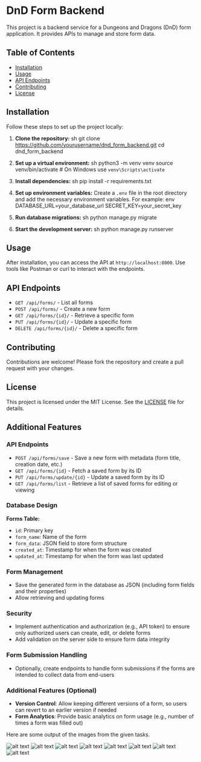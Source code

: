 # DnD Form Backend

This project is a backend service for a Dungeons and Dragons (DnD) form application. It provides APIs to manage and store form data.

## Table of Contents
- [Installation](#installation)
- [Usage](#usage)
- [API Endpoints](#api-endpoints)
- [Contributing](#contributing)
- [License](#license)

## Installation

Follow these steps to set up the project locally:

1. **Clone the repository:**
    sh
    git clone https://github.com/yourusername/dnd_form_backend.git
    cd dnd_form_backend
    

2. **Set up a virtual environment:**
    sh
    python3 -m venv venv
    source venv/bin/activate  # On Windows use `venv\Scripts\activate`
    

3. **Install dependencies:**
    sh
    pip install -r requirements.txt
    

4. **Set up environment variables:**
    Create a `.env` file in the root directory and add the necessary environment variables. For example:
    env
    DATABASE_URL=your_database_url
    SECRET_KEY=your_secret_key
    

5. **Run database migrations:**
    sh
    python manage.py migrate
    

6. **Start the development server:**
    sh
    python manage.py runserver
    

## Usage

After installation, you can access the API at `http://localhost:8000`. Use tools like Postman or curl to interact with the endpoints.

## API Endpoints

- `GET /api/forms/` - List all forms
- `POST /api/forms/` - Create a new form
- `GET /api/forms/{id}/` - Retrieve a specific form
- `PUT /api/forms/{id}/` - Update a specific form
- `DELETE /api/forms/{id}/` - Delete a specific form

## Contributing

Contributions are welcome! Please fork the repository and create a pull request with your changes.

## License

This project is licensed under the MIT License. See the [LICENSE](LICENSE) file for details.

## Additional Features

### API Endpoints

- `POST /api/forms/save` - Save a new form with metadata (form title, creation date, etc.)
- `GET /api/forms/{id}` - Fetch a saved form by its ID
- `PUT /api/forms/update/{id}` - Update a saved form by its ID
- `GET /api/forms/list` - Retrieve a list of saved forms for editing or viewing

### Database Design

**Forms Table:**
- `id`: Primary key
- `form_name`: Name of the form
- `form_data`: JSON field to store form structure
- `created_at`: Timestamp for when the form was created
- `updated_at`: Timestamp for when the form was last updated

### Form Management

- Save the generated form in the database as JSON (including form fields and their properties)
- Allow retrieving and updating forms

### Security

- Implement authentication and authorization (e.g., API token) to ensure only authorized users can create, edit, or delete forms
- Add validation on the server side to ensure form data integrity

### Form Submission Handling

- Optionally, create endpoints to handle form submissions if the forms are intended to collect data from end-users

### Additional Features (Optional)

- **Version Control**: Allow keeping different versions of a form, so users can revert to an earlier version if needed
- **Form Analytics**: Provide basic analytics on form usage (e.g., number of times a form was filled out)

Here are some output of the images from the given tasks.

![alt text](<Screenshot 2025-01-08 at 4.18.31 AM.png>)
![alt text](<Screenshot 2025-01-08 at 4.18.00 AM.png>)
![alt text](<Screenshot 2025-01-08 at 4.18.31 AM-1.png>)
![alt text](<Screenshot 2025-01-08 at 4.18.53 AM.png>)
![alt text](<Screenshot 2025-01-08 at 4.19.15 AM.png>)
![alt text](<Screenshot 2025-01-08 at 4.20.31 AM.png>)
![alt text](<Screenshot 2025-01-08 at 4.20.58 AM.png>)
![alt text](<Screenshot 2025-01-08 at 4.21.18 AM.png>)